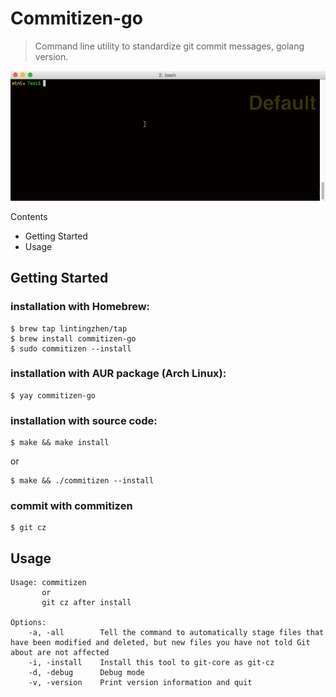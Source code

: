 # Commitizen-go
> Command line utility to standardize git commit messages, golang version.

![demo](docs/images/demo.gif)

Contents
- Getting Started
- Usage

## Getting Started
### installation with Homebrew:
```
$ brew tap lintingzhen/tap
$ brew install commitizen-go
$ sudo commitizen --install
```
### installation with AUR package (Arch Linux):
```
$ yay commitizen-go
```
### installation with source code:
```
$ make && make install
```
or 
```
$ make && ./commitizen --install
```
### commit with commitizen
```
$ git cz
```

## Usage
```
Usage: commitizen
       or
       git cz after install

Options:
    -a, -all        Tell the command to automatically stage files that have been modified and deleted, but new files you have not told Git about are not affected
    -i, -install    Install this tool to git-core as git-cz
    -d, -debug      Debug mode
    -v, -version    Print version information and quit
```
